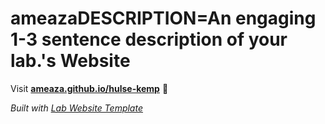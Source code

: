 
# ameazaDESCRIPTION=An engaging 1-3 sentence description of your lab.'s Website

Visit **[ameaza.github.io/hulse-kemp](https://ameaza.github.io/hulse-kemp)** 🚀

_Built with [Lab Website Template](https://greene-lab.gitbook.io/lab-website-template-docs)_
